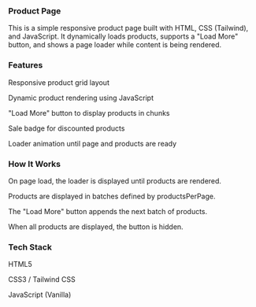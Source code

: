 ### Product Page

This is a simple responsive product page built with HTML, CSS (Tailwind), and JavaScript.
It dynamically loads products, supports a "Load More" button, and shows a page loader while content is being rendered.

### Features

Responsive product grid layout

Dynamic product rendering using JavaScript

"Load More" button to display products in chunks

Sale badge for discounted products

Loader animation until page and products are ready

### How It Works

On page load, the loader is displayed until products are rendered.

Products are displayed in batches defined by productsPerPage.

The "Load More" button appends the next batch of products.

When all products are displayed, the button is hidden.

### Tech Stack

HTML5

CSS3 / Tailwind CSS

JavaScript (Vanilla)

